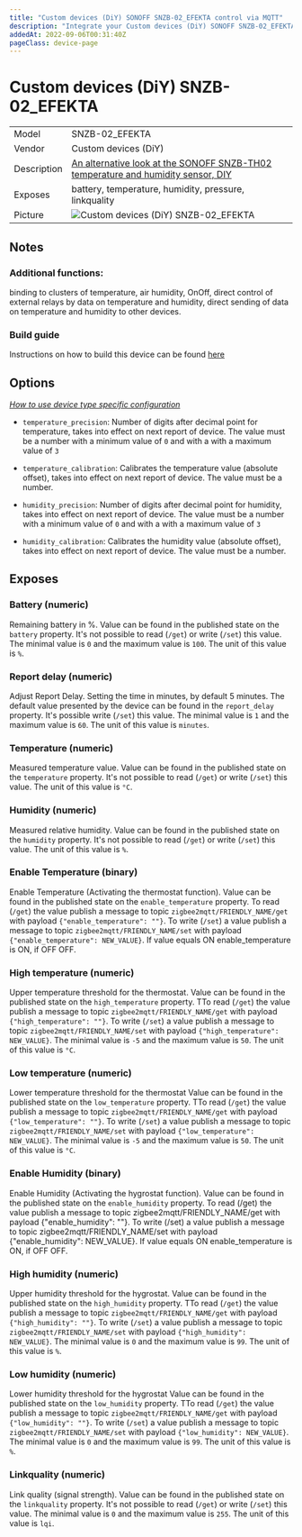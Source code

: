 ```yaml
---
title: "Custom devices (DiY) SONOFF SNZB-02_EFEKTA control via MQTT"
description: "Integrate your Custom devices (DiY) SONOFF SNZB-02_EFEKTA via Zigbee2MQTT with whatever smart home infrastructure you are using without the vendor's bridge or gateway."
addedAt: 2022-09-06T00:31:40Z
pageClass: device-page
---
```


<!-- !!!! -->
<!-- ATTENTION: This file is auto-generated through docgen! -->
<!-- You can only edit the "Notes"-Section between the two comment lines "Notes BEGIN" and "Notes END". -->
<!-- Do not use h1 or h2 heading within "## Notes"-Section. -->
<!-- !!!! -->

# Custom devices (DiY) SNZB-02_EFEKTA

|     |     |
|-----|-----|
| Model | SNZB-02_EFEKTA  |
| Vendor  | Custom devices (DiY)  |
| Description | [An alternative look at the SONOFF SNZB-TH02 temperature and humidity sensor, DIY](http://efektalab.com/SNZB-TH02) |
| Exposes | battery, temperature, humidity, pressure, linkquality |
| Picture | ![Custom devices (DiY) SNZB-02_EFEKTA](https://www.zigbee2mqtt.io/images/devices/SNZB-02_EFEKTA.jpg) |


<!-- Notes BEGIN: You can edit here. Add "## Notes" headline if not already present. -->
## Notes
### Additional functions: 
binding to clusters of temperature, air humidity, OnOff,
direct control of external relays by data on temperature and humidity,
direct sending of data on temperature and humidity to other devices.


### Build guide
Instructions on how to build this device can be found [here](https://github.com/smartboxchannel/SONOFF-SNZB-02-Temperature-and-humidity-sensor)
<!-- Notes END: Do not edit below this line -->


## Options
*[How to use device type specific configuration](../guide/configuration/devices-groups.md#specific-device-options)*

* `temperature_precision`: Number of digits after decimal point for temperature, takes into effect on next report of device. The value must be a number with a minimum value of `0` and with a with a maximum value of `3`

* `temperature_calibration`: Calibrates the temperature value (absolute offset), takes into effect on next report of device. The value must be a number.

* `humidity_precision`: Number of digits after decimal point for humidity, takes into effect on next report of device. The value must be a number with a minimum value of `0` and with a with a maximum value of `3`

* `humidity_calibration`: Calibrates the humidity value (absolute offset), takes into effect on next report of device. The value must be a number.



## Exposes

### Battery (numeric)
Remaining battery in %.
Value can be found in the published state on the `battery` property.
It's not possible to read (`/get`) or write (`/set`) this value.
The minimal value is `0` and the maximum value is `100`.
The unit of this value is `%`.

### Report delay (numeric)
Adjust Report Delay. Setting the time in minutes, by default 5 minutes.
The default value presented by the device can be found in the `report_delay` property.
It's possible  write (`/set`) this value.
The minimal value is `1` and the maximum value is `60`.
The unit of this value is `minutes`.

### Temperature (numeric)
Measured temperature value.
Value can be found in the published state on the `temperature` property.
It's not possible to read (`/get`) or write (`/set`) this value.
The unit of this value is `°C`.

### Humidity (numeric)
Measured relative humidity.
Value can be found in the published state on the `humidity` property.
It's not possible to read (`/get`) or write (`/set`) this value.
The unit of this value is `%`.

### Enable Temperature (binary)
Enable Temperature (Activating the thermostat function).
Value can be found in the published state on the `enable_temperature` property.
To read (`/get`) the value publish a message to topic `zigbee2mqtt/FRIENDLY_NAME/get` with payload `{"enable_temperature": ""}`.
To write (`/set`) a value publish a message to topic `zigbee2mqtt/FRIENDLY_NAME/set` with payload `{"enable_temperature": NEW_VALUE}`. 
If value equals ON enable_temperature is ON, if OFF OFF.

### High temperature (numeric)
Upper temperature threshold for the thermostat. 
Value can be found in the published state on the `high_temperature` property.
TTo read (`/get`) the value publish a message to topic `zigbee2mqtt/FRIENDLY_NAME/get` with payload `{"high_temperature": ""}`.
To write (`/set`) a value publish a message to topic `zigbee2mqtt/FRIENDLY_NAME/set` with payload `{"high_temperature": NEW_VALUE}`.
The minimal value is `-5` and the maximum value is `50`.
The unit of this value is `°C`.

### Low temperature (numeric)
Lower temperature threshold for the thermostat
Value can be found in the published state on the `low_temperature` property.
TTo read (`/get`) the value publish a message to topic `zigbee2mqtt/FRIENDLY_NAME/get` with payload `{"low_temperature": ""}`.
To write (`/set`) a value publish a message to topic `zigbee2mqtt/FRIENDLY_NAME/set` with payload `{"low_temperature": NEW_VALUE}`.
The minimal value is `-5` and the maximum value is `50`.
The unit of this value is `°C`.

### Enable Humidity (binary)
Enable Humidity (Activating the hygrostat function).
Value can be found in the published state on the `enable_humidity` property.
To read (/get) the value publish a message to topic zigbee2mqtt/FRIENDLY_NAME/get with payload {"enable_humidity": ""}.
To write (/set) a value publish a message to topic zigbee2mqtt/FRIENDLY_NAME/set with payload {"enable_humidity": NEW_VALUE}. 
If value equals ON enable_temperature is ON, if OFF OFF.

### High humidity (numeric)
Upper humidity threshold for the hygrostat. 
Value can be found in the published state on the `high_humidity` property.
TTo read (`/get`) the value publish a message to topic `zigbee2mqtt/FRIENDLY_NAME/get` with payload `{"high_humidity": ""}`.
To write (`/set`) a value publish a message to topic `zigbee2mqtt/FRIENDLY_NAME/set` with payload `{"high_humidity": NEW_VALUE}`.
The minimal value is `0` and the maximum value is `99`.
The unit of this value is `%`.

### Low humidity (numeric)
Lower humidity threshold for the hygrostat
Value can be found in the published state on the `low_humidity` property.
TTo read (`/get`) the value publish a message to topic `zigbee2mqtt/FRIENDLY_NAME/get` with payload `{"low_humidity": ""}`.
To write (`/set`) a value publish a message to topic `zigbee2mqtt/FRIENDLY_NAME/set` with payload `{"low_humidity": NEW_VALUE}`.
The minimal value is `0` and the maximum value is `99`.
The unit of this value is `%`.

### Linkquality (numeric)
Link quality (signal strength).
Value can be found in the published state on the `linkquality` property.
It's not possible to read (`/get`) or write (`/set`) this value.
The minimal value is `0` and the maximum value is `255`.
The unit of this value is `lqi`.
